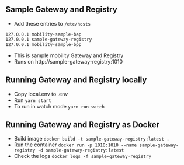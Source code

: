 ## Sample Gateway and Registry

- Add these entries to `/etc/hosts`
```
127.0.0.1 mobility-sample-bap
127.0.0.1 sample-gateway-registry
127.0.0.1 mobility-sample-bpp
```
- This is sample mobility Gateway and Registry
- Runs on http://sample-gateway-registry:1010

## Running Gateway and Registry locally

- Copy local.env to .env
- Run `yarn start`
- To run in watch mode `yarn run watch`

## Running Gateway and Registry as Docker

- Build image `docker build -t sample-gateway-registry:latest .`
- Run the container `docker run -p 1010:1010 --name sample-gateway-registry -d sample-gateway-registry:latest`
- Check the logs `docker logs -f sample-gateway-registry`

